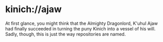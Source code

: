# kinich://ajaw
At first glance, you might think that the Almighty Dragonlord, K'uhul Ajaw had finally succeeded in turning the puny Kinich into a vessel of his will. Sadly, though, this is just the way repositories are named.
